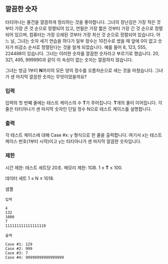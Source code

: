 ## 깔끔한 숫자

타티아나는 물건을 깔끔하게 정리하는 것을 좋아합니다. 그녀의 장난감은 가장 작은 것부터 가장 큰 것 순으로 정렬되어 있고, 연필은 가장 짧은 것부터 가장 긴 것 순으로 정렬되어 있으며, 컴퓨터는 가장 오래된 것부터 가장 최신 것 순으로 정렬되어 있습니다. 어느 날, 그녀는 숫자 세기 연습을 하다가 일부 정수는 10진수로 썼을 때 앞에 0이 없고 숫자가 비감소 순서로 정렬된다는 것을 알게 되었습니다. 예를 들어 8, 123, 555, 224488이 있습니다. 그녀는 이러한 숫자를 깔끔한 숫자라고 부르기로 했습니다. 20, 321, 495, 999990과 같이 이 속성이 없는 숫자는 깔끔하지 않습니다.

그녀는 방금 1부터 **N**까지의 모든 양의 정수를 오름차순으로 세는 것을 마쳤습니다. 그녀가 센 마지막 깔끔한 숫자는 무엇이었을까요?

### 입력

입력의 첫 번째 줄에는 테스트 케이스의 수 **T**가 주어집니다. **T**개의 줄이 이어집니다. 각 줄은 타티아나가 센 마지막 숫자인 단일 정수 N으로 테스트 케이스를 설명합니다.

### 출력

각 테스트 케이스에 대해 Case #x: y 형식으로 한 줄을 출력합니다. 여기서 x는 테스트 케이스 번호(1부터 시작)이고 y는 타티아나가 센 마지막 깔끔한 숫자입니다.

### 제한

시간 제한: 테스트 세트당 20초.
메모리 제한: 1GB.
1 ≤ **T** ≤ 100.

데이터 세트
1 ≤ N ≤ 1018.

샘플

```
입력

4
132
1000
7
111111111111111110

출력

Case #1: 129
Case #2: 999
Case #3: 7
Case #4: 99999999999999999
```
